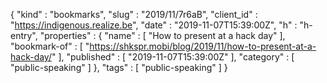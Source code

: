 {
  "kind" : "bookmarks",
  "slug" : "2019/11/7r6aB",
  "client_id" : "https://indigenous.realize.be",
  "date" : "2019-11-07T15:39:00Z",
  "h" : "h-entry",
  "properties" : {
    "name" : [ "How to present at a hack day" ],
    "bookmark-of" : [ "https://shkspr.mobi/blog/2019/11/how-to-present-at-a-hack-day/" ],
    "published" : [ "2019-11-07T15:39:00Z" ],
    "category" : [ "public-speaking" ]
  },
  "tags" : [ "public-speaking" ]
}

